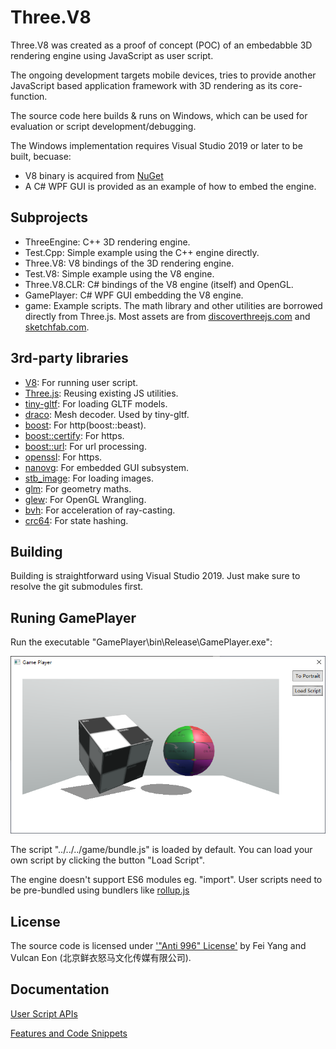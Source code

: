 # Three.V8

Three.V8 was created as a proof of concept (POC) of an embedabble 3D rendering engine using JavaScript as user script.

The ongoing development targets mobile devices, tries to provide another JavaScript based application framework with 3D rendering as its core-function.

The source code here builds & runs on Windows, which can be used for evaluation or script development/debugging.

The Windows implementation requires Visual Studio 2019 or later to be built, becuase:

* V8 binary is acquired from [NuGet](https://www.nuget.org/packages/v8-v142-x64/)
* A C# WPF GUI is provided as an example of how to embed the engine.


## Subprojects

* ThreeEngine: C++ 3D rendering engine.
* Test.Cpp: Simple example using the C++ engine directly.
* Three.V8: V8 bindings of the 3D rendering engine.
* Test.V8: Simple example using the V8 engine.
* Three.V8.CLR: C# bindings of the V8 engine (itself) and OpenGL.
* GamePlayer: C# WPF GUI embedding the V8 engine.
* game: Example scripts. The math library and other utilities are borrowed directly from Three.js. Most assets are from [discoverthreejs.com](https://discoverthreejs.com/) and [sketchfab.com](https://sketchfab.com/tags/glb).

## 3rd-party libraries

* [V8](https://www.nuget.org/packages/v8-v142-x64): For running user script.
* [Three.js](https://threejs.org/): Reusing existing JS utilities.
* [tiny-gltf](https://github.com/syoyo/tinygltf): For loading GLTF models.
* [draco](https://github.com/google/draco): Mesh decoder. Used by tiny-gltf.
* [boost](https://www.nuget.org/packages/boost): For http(boost::beast).
* [boost::certify](https://github.com/djarek/certify): For https.
* [boost::url](https://github.com/CPPAlliance/url): For url processing.
* [openssl](https://www.nuget.org/packages/openssl): For https.
* [nanovg](https://github.com/memononen/nanovg): For embedded GUI subsystem.
* [stb_image](https://github.com/nothings/stb): For loading images.
* [glm](https://github.com/g-truc/glm): For geometry maths.
* [glew](https://github.com/nigels-com/glew): For OpenGL Wrangling.
* [bvh](https://github.com/madmann91/bvh): For acceleration of ray-casting.
* [crc64](https://github.com/srned/baselib): For state hashing.

## Building

Building is straightforward using Visual Studio 2019. Just make sure to resolve the git submodules first.

## Runing GamePlayer

Run the executable "GamePlayer\bin\Release\GamePlayer.exe":

![screenshot.png](docs/screenshot.png)

The script "../../../game/bundle.js" is loaded by default. You can load your own script by clicking the button "Load Script".

The engine doesn't support ES6 modules eg. "import". User scripts need to be pre-bundled using bundlers like [rollup.js](https://rollupjs.org/)

## License
The source code is licensed under ['"Anti 996" License'](https://github.com/996icu/996.ICU/blob/master/LICENSE) by Fei Yang and Vulcan Eon (北京鲜衣怒马文化传媒有限公司).

## Documentation

[User Script APIs](docs/UserScriptAPIs.md)

[Features and Code Snippets](docs/Features.md)

